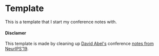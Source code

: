 # Template

This is a template that I start my conference notes with. 

#### Disclamer
This template is made by cleaning up [David Abel's](https://david-abel.github.io/notes.html) conference [notes from NeurIPS'19](https://github.com/david-abel/neurips_2019). 